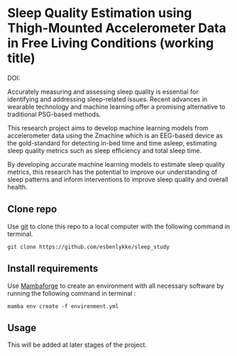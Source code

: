 # Sleep Quality Estimation using Thigh-Mounted Accelerometer Data in Free Living Conditions (working title)

DOI: []()

Accurately measuring and assessing sleep quality is essential for identifying and addressing sleep-related issues. Recent advances in wearable technology and machine learning offer a promising alternative to traditional PSG-based methods. 

This research project aims to develop machine learning models from accelerometer data using the Zmachine which is an EEG-based device as the gold-standard for detecting in-bed time and time asleep, estimating sleep quality metrics such as sleep efficiency and total sleep time.

By developing accurate machine learning models to estimate sleep quality metrics, this research has the potential to improve our understanding of sleep patterns and inform interventions to improve sleep quality and overall health.

## Clone repo

Use [git](https://git-scm.com/downloads) to clone this repo to a local computer with the following command in terminal.

```
git clone https://github.com/esbenlykke/sleep_study
``` 

## Install requirements

Use [Mambaforge](https://github.com/conda-forge/miniforge#mambaforge) to create an environment with all necessary software by running the following command in terminal : 

```
mamba env create -f envirenment.yml
```

## Usage

This will be added at later stages of the project. 
